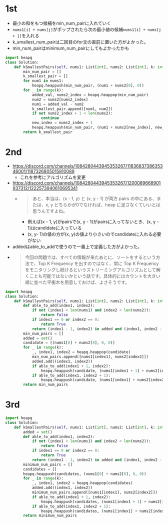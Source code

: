 # 1st
- 最小の和をもつ候補をmin_num_pairに入れていく
- `nums1[i] + nums[j]`がポップされたら次の最小値の候補`nums1[i] + nums[j + 1]`を入れる
- k_smallest_num_pairは二回目のfor文の直前に置いた方がよかった。
- min_num_pairはminimum_num_pairにしてもよかったかも
```py
import heapq
class Solution:
    def kSmallestPairs(self, nums1: List[int], nums2: List[int], k: int) -> List[List[int]]:
        min_num_pair = []
        k_smallest_pair = []
        for num1 in nums1:
            heapq.heappush(min_num_pair, (num1 + nums2[0], 0))
        for _ in range(k):
            added_val, nums2_index = heapq.heappop(min_num_pair)
            num2 = nums2[nums2_index]
            num1 = added_val - num2
            k_smallest_pair.append([num1, num2])
            if not nums2_index + 1 < len(nums2):
                continue
            new_index = nums2_index + 1
            heapq.heappush(min_num_pair, (num1 + nums2[new_index], new_index))
        return k_smallest_pair
```
# 2nd
- https://discord.com/channels/1084280443945353267/1183683738635346001/1187326805015810089
  - これを参考にアルゴリズムを変更
- https://discord.com/channels/1084280443945353267/1200089668901937312/1222573940610695341
  - > あと、本当は、(x - 1, y) と (x, y - 1) が両方 pairs の中にある、または、x, y どちらかが0でなければ、heap に足さなくていいとは思うんですよね。
    - 例えば(x - 1, y)がpairsで(x, y - 1)がpairsに入ってないとき、(x, y - 1)はcandidateに入っている
    - (x, y- 1)の値の方が(x, y)の値より小さいのでcandidateに入れる必要がない
- addedはable_to_addで使うので一番上で定義した方がよかった。
- >今回の問題では、すべての情報が来たあとに、ソートをするという方法で、Top K Frequency を出すのではなく、常に Top K Frequency をモニタリングし続けるというストリーミングアルゴリズムとして解くことも可能ではないかという話です。具体的にはカウントを大きい順に並べた平衡木を用意しておけば、よさそうです。
```py
import heapq
class Solution:
    def kSmallestPairs(self, nums1: List[int], nums2: List[int], k: int) -> List[List[int]]:
        def able_to_add(index1, index2):
            if not (index1 < len(nums1) and index2 < len(nums2)):
                return False
            if index1 == 0 or index2 == 0:
                return True
            return (index1 - 1, index2) in added and (index1, index2 - 1) in added
        min_num_pairs = []
        added = set()
        candidate = [(nums1[0] + nums2[0], 0, 0)]
        for _ in range(k):
            _, index1, index2 = heapq.heappop(candidate)
            min_num_pairs.append([nums1[index1], nums2[index2]])
            added.add((index1, index2))
            if able_to_add(index1 + 1, index2):
                heapq.heappush(candidate, (nums1[index1 + 1] + nums2[index2], index1 + 1, index2))
            if able_to_add(index1, index2 + 1):
                heapq.heappush(candidate, (nums1[index1] + nums2[index2 + 1], index1, index2 + 1))
        return min_num_pairs
```
# 3rd
```py
import heapq
class Solution:
    def kSmallestPairs(self, nums1: List[int], nums2: List[int], k: int) -> List[List[int]]:
        added = set()
        def able_to_add(index1, index2):
            if not (index1 < len(nums1) and index2 < len(nums2)):
                return False
            if index1 == 0 or index2 == 0:
                return True
            return (index1 - 1, index2) in added and (index1, index2 - 1) in added
        minimum_num_pairs = []
        candidates = []
        heapq.heappush(candidates, (nums1[0] + nums2[0], 0, 0))
        for _ in range(k):
            _, index1, index2 = heapq.heappop(candidates)
            added.add((index1, index2))
            minimum_num_pairs.append([nums1[index1], nums2[index2]])
            if able_to_add(index1 + 1, index2):
                heapq.heappush(candidates, (nums1[index1 + 1] + nums2[index2], index1 + 1, index2))
            if able_to_add(index1, index2 + 1):
                heapq.heappush(candidates, (nums1[index1] + nums2[index2 + 1], index1, index2 + 1))
        return minimum_num_pairs
```
